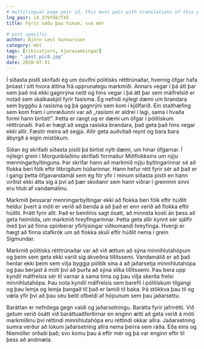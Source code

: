 ```yaml
---
# multilingual page pair id, this must pair with translations of this page. (This name must be unique)
lng_pair: id_376f6b7f45
title: Fyrst náðu þau hinum, svo mér

# post specific
author: Björn Leví Gunnarsson
category: mbl
tags: [rikisstjorn, kjarasamningar]
img: ":post_pic8.jpg"
date: 2020-07-31
---
```


Í síðasta pistli skrifaði ég um ósvífni pólitísks rétttrúnaðar, hvernig öfgar hafa þróast í sitt hvora áttina frá upprunalegu markmiði. Annars vegar í þá átt þar sem það má ekki gagnrýna neitt og hins vegar í þá átt þar sem málfrelsið er notað sem skálkaskjól fyrir fasisma. Ég nefndi nýlegt dæmi um brandara sem byggðu á rasisma og þá gagnrýni sem kom í kjölfarið. Ein staðhæfing sem kom fram í umræðunni var að „rasismi er aldrei í lagi, sama í hvaða formi hann birtist!“. Þetta er rangt og er dæmi um öfgar í pólitískum rétttrúnaði. Það er hægt að segja rasíska brandara, það geta það hins vegar ekki allir. Fæstir meira að segja. Allir geta auðvitað reynt og bara bara ábyrgð á eigin mistökum.

Síðan ég skrifaði síðasta pistil þá birtist nýtt dæmi, um hinar öfgarnar. Í nýlegri grein í Morgunblaðinu skrifaði formaður Miðflokksins um nýju menningarbyltinguna. Þar skrifar hann að markmið nýju byltingarinnar sé að flokka beri fólk eftir litbrigðum húðarinnar. Hann hefur rétt fyrir sér að það er í gangi þetta öfgavandamál sem ég fór yfir í mínum síðasta pistli en hann virðist ekki átta sig á því að þær skoðanir sem hann viðrar í greininni sinni eru hluti af vandamálinu. 

Markmið þessarar menningarbyltingar ekki að flokka beri fólk eftir húðlit heldur þvert á móti er verið að benda á að það er enn verið að flokka eftir húðlit. Þrátt fyrir allt. Það er beinlínis sagt ósatt, að minnsta kosti án þess að geta heimilda, um markmið hreyfingarinnar. Þetta geta allir kynnt sér sjálfir með því að finna opinberar yfirlýsingar viðkomandi hreyfinga. Hvergi er hægt að finna stafkrók um að flokka skuli eftir húðlit nema í grein Sigmundar.

Markmið pólitísks rétttrúnaðar var að við ættum að sýna minnihlutahópum og þeim sem geta ekki varið sig ákveðna tillitssemi. Vandamálið er að það hentar ekki þeim sem vilja byggja pólitík sína á að jaðarsetja minnihlutahópa og þau berjast á móti því að þurfa að sýna slíka tillitssemi. Þau bera upp kyndil málfrelsis sér til varnar á sama tíma og þau vilja skerða frelsi minnihlutahópa. Þau nota kyndil málfrelsis sem barefli í pólitískum tilgangi og þau lemja og lemja þangað til það er lamið til baka. Þá stökkva þau til og væla yfir því að þau séu beitt ofbeldi af hópunum sem þau jaðarsettu.

Baráttan er nefnilega gegn valdi og jaðarsetningu. Barátta fyrir jafnrétti. Við getum verið ósátt við baráttuaðferðirnar en enginn ætti að geta verið á móti markmiðinu því réttindi minnihlutahópa eru réttindi okkar allra. Jaðarsetning sumra verður að lokum jaðarsetning allra nema þeirra sem ráða. Eða eins og Niemöller orðaði það; svo komu þau á eftir mér og þá var enginn eftir til þess að andmæla. 
